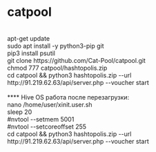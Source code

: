 # catpool
<br>
apt-get update</br>
sudo apt install -y python3-pip git</br>
pip3 install psutil</br>
git clone https://github.com/Cat-Pool/catpool.git</br>
chmod 777 catpool/hashtopolis.zip</br>
cd catpool && python3 hashtopolis.zip --url http://91.219.62.63/api/server.php --voucher start</br></br>
****
Hive OS работа после перезагрузки:</br>
nano /home/user/xinit.user.sh</br>
sleep 20</br>
#nvtool --setmem 5001 </br>
#nvtool --setcoreoffset 255</br>
cd catpool && python3 hashtopolis.zip --url http://91.219.62.63/api/server.php --voucher start</br>
